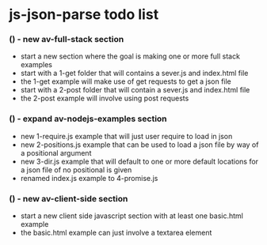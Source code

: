 # js-json-parse todo list

### () - new av-full-stack section
* start a new section where the goal is making one or more full stack examples
* start with a 1-get folder that will contains a sever.js and index.html file
* the 1-get example will make use of get requests to get a json file
* start with a 2-post folder that will contain a sever.js and index.html file
* the 2-post example will involve using post requests

### () - expand av-nodejs-examples section
* new 1-require.js example that will just user require to load in json
* new 2-positions.js example that can be used to load a json file by way of a positional argument
* new 3-dir.js example that will default to one or more default locations for a json file of no positional is given
* renamed index.js example to 4-promise.js

### () - new av-client-side section
* start a new client side javascript section with at least one basic.html example
* the basic.html example can just involve a textarea element